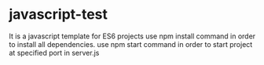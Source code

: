 # javascript-test
It is a javascript template for ES6 projects
use npm install command in order to install all dependencies.
use npm start command in order to start project at specified port in server.js
